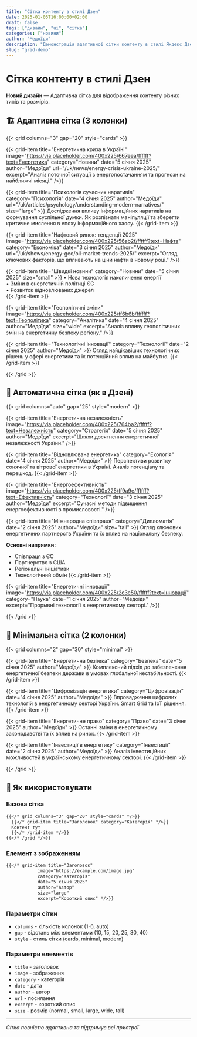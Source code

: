 ```yaml
---
title: "Сітка контенту в стилі Дзен"
date: 2025-01-05T16:00:00+02:00
draft: false
tags: ["дизайн", "ui", "сітка"]
categories: ["новини"]
author: "Медоїди"
description: "Демонстрація адаптивної сітки контенту в стилі Яндекс Дзен"
slug: "grid-demo"
---
```


<div class="animated-header">

# Сітка контенту в стилі Дзен

</div>

<span class="pulse-indicator"></span>**Новий дизайн** — Адаптивна сітка для відображення контенту різних типів та розмірів.

## 🏗️ Адаптивна сітка (3 колонки)

{{< grid columns="3" gap="20" style="cards" >}}

{{< grid-item title="Енергетична криза в Україні" 
            image="https://via.placeholder.com/400x225/667eea/ffffff?text=Енергетика" 
            category="Новини" 
            date="5 січня 2025" 
            author="Медоїди" 
            url="/uk/news/energy-crisis-ukraine-2025/"
            excerpt="Аналіз поточної ситуації з енергопостачанням та прогнози на найближчі місяці." />}}

{{< grid-item title="Психологія сучасних наративів" 
            category="Психологія" 
            date="4 січня 2025" 
            author="Медоїди" 
            url="/uk/articles/psychology/understanding-modern-narratives/"
            size="large" >}}
Дослідження впливу інформаційних наративів на формування суспільної думки. Як розпізнати маніпуляції та зберегти критичне мислення в епоху інформаційного хаосу.
{{< /grid-item >}}

{{< grid-item title="Нафтовий ринок: тенденції 2025" 
            image="https://via.placeholder.com/400x225/56ab2f/ffffff?text=Нафта" 
            category="Економіка" 
            date="3 січня 2025" 
            author="Медоїди" 
            url="/uk/shows/energy-geo/oil-market-trends-2025/"
            excerpt="Огляд ключових факторів, що впливають на ціни нафти в новому році." />}}

{{< grid-item title="Швидкі новини" 
            category="Новини" 
            date="5 січня 2025" 
            size="small" >}}
• Нова технологія накопичення енергії  
• Зміни в енергетичній політиці ЄС  
• Розвиток відновлюваних джерел  
{{< /grid-item >}}

{{< grid-item title="Геополітичні зміни" 
            image="https://via.placeholder.com/400x225/ff6b6b/ffffff?text=Геополітика" 
            category="Аналітика" 
            date="4 січня 2025" 
            author="Медоїди" 
            size="wide"
            excerpt="Аналіз впливу геополітичних змін на енергетичну безпеку регіону." />}}

{{< grid-item title="Технологічні інновації" 
            category="Технології" 
            date="2 січня 2025" 
            author="Медоїди" >}}
Огляд найцікавіших технологічних рішень у сфері енергетики та їх потенційний вплив на майбутнє.
{{< /grid-item >}}

{{< /grid >}}

## 🎯 Автоматична сітка (як в Дзені)

{{< grid columns="auto" gap="25" style="modern" >}}

{{< grid-item title="Енергетична незалежність" 
            image="https://via.placeholder.com/400x225/764ba2/ffffff?text=Незалежність" 
            category="Стратегія" 
            date="5 січня 2025" 
            author="Медоїди" 
            excerpt="Шляхи досягнення енергетичної незалежності України." />}}

{{< grid-item title="Відновлювана енергетика" 
            category="Екологія" 
            date="4 січня 2025" 
            author="Медоїди" >}}
Перспективи розвитку сонячної та вітрової енергетики в Україні. Аналіз потенціалу та перешкод.
{{< /grid-item >}}

{{< grid-item title="Енергоефективність" 
            image="https://via.placeholder.com/400x225/ff9a9e/ffffff?text=Ефективність" 
            category="Технології" 
            date="3 січня 2025" 
            author="Медоїди" 
            excerpt="Сучасні методи підвищення енергоефективності в промисловості." />}}

{{< grid-item title="Міжнародна співпраця" 
            category="Дипломатія" 
            date="2 січня 2025" 
            author="Медоїди" 
            size="tall" >}}
Огляд ключових енергетичних партнерств України та їх вплив на національну безпеку.

**Основні напрямки:**
- Співпраця з ЄС
- Партнерство з США
- Регіональні ініціативи
- Технологічний обмін
{{< /grid-item >}}

{{< grid-item title="Енергетичні інновації" 
            image="https://via.placeholder.com/400x225/2c3e50/ffffff?text=Інновації" 
            category="Наука" 
            date="1 січня 2025" 
            author="Медоїди" 
            excerpt="Прорывні технології в енергетичному секторі." />}}

{{< /grid >}}

## 📱 Мінімальна сітка (2 колонки)

{{< grid columns="2" gap="30" style="minimal" >}}

{{< grid-item title="Енергетична безпека" 
            category="Безпека" 
            date="5 січня 2025" 
            author="Медоїди" >}}
Комплексний підхід до забезпечення енергетичної безпеки держави в умовах глобальної нестабільності.
{{< /grid-item >}}

{{< grid-item title="Цифровізація енергетики" 
            category="Цифровізація" 
            date="4 січня 2025" 
            author="Медоїди" >}}
Впровадження цифрових технологій в енергетичному секторі України. Smart Grid та IoT рішення.
{{< /grid-item >}}

{{< grid-item title="Енергетичне право" 
            category="Право" 
            date="3 січня 2025" 
            author="Медоїди" >}}
Останні зміни в енергетичному законодавстві та їх вплив на ринок.
{{< /grid-item >}}

{{< grid-item title="Інвестиції в енергетику" 
            category="Інвестиції" 
            date="2 січня 2025" 
            author="Медоїди" >}}
Аналіз інвестиційних можливостей в українському енергетичному секторі.
{{< /grid-item >}}

{{< /grid >}}

## 🔧 Як використовувати

### Базова сітка
```markdown
{{</* grid columns="3" gap="20" style="cards" */>}}
  {{</* grid-item title="Заголовок" category="Категорія" */>}}
  Контент тут
  {{</* /grid-item */>}}
{{</* /grid */>}}
```

### Елемент з зображенням
```markdown
{{</* grid-item title="Заголовок" 
            image="https://example.com/image.jpg" 
            category="Категорія" 
            date="5 січня 2025" 
            author="Автор" 
            size="large"
            excerpt="Короткий опис" */>}}
```

### Параметри сітки
- `columns` - кількість колонок (1-6, auto)
- `gap` - відстань між елементами (10, 15, 20, 25, 30, 40)
- `style` - стиль сітки (cards, minimal, modern)

### Параметри елементів
- `title` - заголовок
- `image` - зображення
- `category` - категорія
- `date` - дата
- `author` - автор
- `url` - посилання
- `excerpt` - короткий опис
- `size` - розмір (normal, small, large, wide, tall)

---

*Сітка повністю адаптивна та підтримує всі пристрої* 